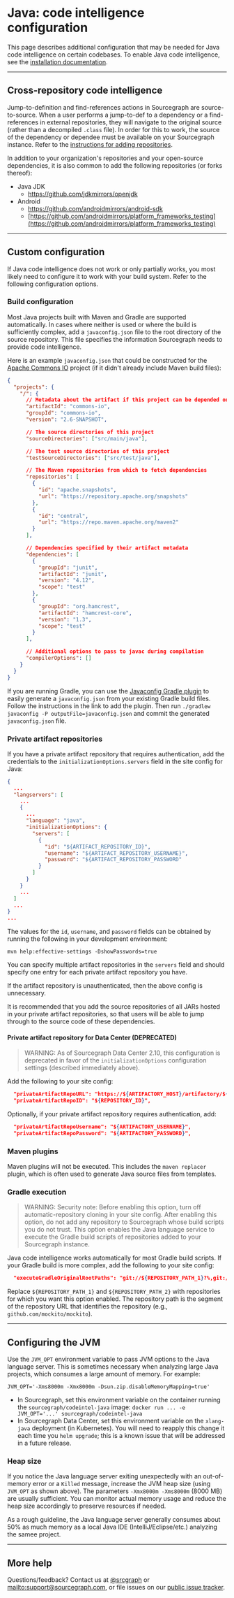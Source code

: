 # Java: code intelligence configuration

This page describes additional configuration that may be needed for Java code intelligence on certain codebases. To enable Java code intelligence, see the [installation documentation](/extensions/language_servers/install).

---

## Cross-repository code intelligence

Jump-to-definition and find-references actions in Sourcegraph are source-to-source. When a user performs a jump-to-def to a dependency or a find-references in external repositories, they will navigate to the original source (rather than a decompiled `.class` file). In order for this to work, the source of the dependency or dependee must be available on your Sourcegraph instance. Refer to the [instructions for adding repositories](/admin/repo/add).

In addition to your organization's repositories and your open-source dependencies, it is also common to add the following repositories (or forks thereof):

- Java JDK
  - https://github.com/jdkmirrors/openjdk
- Android
  - https://github.com/androidmirrors/android-sdk
  - [https://github.com/androidmirrors/platform_frameworks_testing](https://github.com/androidmirrors/platform_frameworks_testing)

---

## Custom configuration

If Java code intelligence does not work or only partially works, you most likely need to configure it to work with your build system. Refer to the following configuration options.

### Build configuration

Most Java projects built with Maven and Gradle are supported automatically. In cases where neither is used or where the build is sufficiently complex, add a `javaconfig.json` file to the root directory of the source repository. This file specifies the information Sourcegraph needs to provide code intelligence.

Here is an example `javaconfig.json` that could be constructed for the [Apache Commons IO](https://sourcegraph.com/github.com/apache/commons-io) project (if it didn't already include Maven build files):

```json
{
  "projects": {
    "/": {
      // Metadata about the artifact if this project can be depended on by other projects
      "artifactId": "commons-io",
      "groupId": "commons-io",
      "version": "2.6-SNAPSHOT",

      // The source directories of this project
      "sourceDirectories": ["src/main/java"],

      // The test source directories of this project
      "testSourceDirectories": ["src/test/java"],

      // The Maven repositories from which to fetch dependencies
      "repositories": [
        {
          "id": "apache.snapshots",
          "url": "https://repository.apache.org/snapshots"
        },
        {
          "id": "central",
          "url": "https://repo.maven.apache.org/maven2"
        }
      ],

      // Dependencies specified by their artifact metadata
      "dependencies": [
        {
          "groupId": "junit",
          "artifactId": "junit",
          "version": "4.12",
          "scope": "test"
        },
        {
          "groupId": "org.hamcrest",
          "artifactId": "hamcrest-core",
          "version": "1.3",
          "scope": "test"
        }
      ],

      // Additional options to pass to javac during compilation
      "compilerOptions": []
    }
  }
}
```

If you are running Gradle, you can use the [Javaconfig Gradle plugin](https://plugins.gradle.org/plugin/com.sourcegraph.gradle) to easily generate a `javaconfig.json` from your existing Gradle build files. Follow the instructions in the link to add the plugin. Then run `./gradlew javaconfig -P outputFile=javaconfig.json` and commit the generated `javaconfig.json` file.

### Private artifact repositories

If you have a private artifact repository that requires authentication, add the credentials to the
`initializationOptions.servers` field in the site config for Java:

```json
{
  ...
  "langservers": [
    ...
    {
      ...
      "language": "java",
      "initializationOptions": {
        "servers": [
          {
            "id": "${ARTIFACT_REPOSITORY_ID}",
            "username": "${ARTIFACT_REPOSITORY_USERNAME}",
            "password": "${ARTIFACT_REPOSITORY_PASSWORD"
          }
        ]
      }
    }
    ...
  ]
  ...
}
...
```

The values for the `id`, `username`, and `password` fields can be obtained by running the following
in your development environment:

```
mvn help:effective-settings -DshowPasswords=true
```

You can specify multiple artifact repositories in the `servers` field and should specify one entry
for each private artifact repository you have.

If the artifact repository is unauthenticated, then the above config is unnecessary.

It is recommended that you add the source repositories of all JARs hosted in your private artifact
repositories, so that users will be able to jump through to the source code of these dependencies.

#### Private artifact repository for Data Center (DEPRECATED)

> WARNING: As of Sourcegraph Data Center 2.10, this configuration is deprecated in favor of the `initializationOptions` configuration settings (described immediately above).

Add the following to your site config:

```json
  "privateArtifactRepoURL": "https://${ARTIFACTORY_HOST}/artifactory/${REPOSITORY_ID}",
  "privateArtifactRepoID": "${REPOSITORY_ID}",
```

Optionally, if your private artifact repository requires authentication, add:

```json
  "privateArtifactRepoUsername": "${ARTIFACTORY_USERNAME}",
  "privateArtifactRepoPassword": "${ARTIFACTORY_PASSWORD}",
```

### Maven plugins

Maven plugins will not be executed. This includes the `maven replacer` plugin, which is often used to generate Java source files from templates.

### Gradle execution

> WARNING: Security note: Before enabling this option, turn off automatic-repository cloning in your site config. After enabling this option, do not add any repository to Sourcegraph whose build scripts you do not trust. This option enables the Java language service to execute the Gradle build scripts of repositories added to your Sourcegraph instance.

Java code intelligence works automatically for most Gradle build scripts. If your Gradle build is more complex, add the following to your site config:

```json
  "executeGradleOriginalRootPaths": "git://${REPOSITORY_PATH_1}?%,git://${REPOSITORY_PATH_2}?%"
```

Replace `${REPOSITORY_PATH_1}` and `${REPOSITORY_PATH_2}` with repositories for which you want this option enabled. The repository path is the segment of the repository URL that identifies the repository (e.g., `github.com/mockito/mockito`).

---

## Configuring the JVM

Use the `JVM_OPT` environment variable to pass JVM options to the Java language server. This is sometimes necessary when analyzing large Java projects, which consumes a large amount of memory. For example:

```text
JVM_OPT='-Xms8000m -Xmx8000m -Dsun.zip.disableMemoryMapping=true'
```

- In Sourcegraph, set this environment variable on the container running the `sourcegraph/codeintel-java` image: `docker run ... -e JVM_OPT='...' sourcegraph/codeintel-java`
- In Sourcegraph Data Center, set this environment variable on the `xlang-java` deployment (in Kubernetes). You will need to reapply this change it each time you `helm upgrade`; this is a known issue that will be addressed in a future release.

### Heap size

If you notice the Java language server exiting unexpectedly with an out-of-memory error or a `Killed` message, increase the JVM heap size (using `JVM_OPT` as shown above). The parameters `-Xmx8000m -Xms8000m` (8000 MB) are usually sufficient. You can monitor actual memory usage and reduce the heap size accordingly to preserve resources if needed.

As a rough guideline, the Java language server generally consumes about 50% as much memory as a local Java IDE (IntelliJ/Eclipse/etc.) analyzing the samee project.

---

## More help

Questions/feedback? Contact us at [@srcgraph](https://twitter.com/srcgraph) or <mailto:support@sourcegraph.com>, or file issues on our [public issue tracker](https://github.com/sourcegraph/issues/issues).
